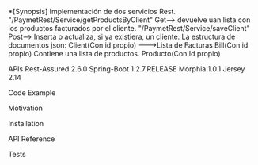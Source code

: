 *[Synopsis]
Implementación de dos servicios Rest.
"/PaymetRest/Service/getProductsByClient"
Get--> devuelve uan lista con los productos facturados por el cliente.
"/PaymetRest/Service/saveClient"
Post--> Inserta o actualiza, si ya existiera, un cliente.
La estructura de documentos json:
        Client(Con id propio) --->Lista de Facturas
        Bill(Con id propio) Contiene una lista de productos.
        Producto(Con Id propio)

APIs
Rest-Assured 2.6.0
Spring-Boot 1.2.7.RELEASE
Morphia 1.0.1
Jersey 2.14


Code Example



Motivation



Installation



API Reference



Tests

